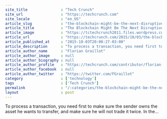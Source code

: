 ```yaml
---
site_title               : "Tech Crunch"
site_url                 : "https://techcrunch.com"
site_locale              : "en_US"
article_slug             : "the-blockchain-might-be-the-next-disruptive-technology"
article_title            : "The Blockchain Might Be The Next Disruptive Technology"
article_image            : "https://tctechcrunch2011.files.wordpress.com/2015/10/blockchain-2048.jpg?w=764&h=400&crop=1"
article_url              : "https://techcrunch.com/2015/10/03/the-blockchain-might-be-the-next-disruptive-technology/"
article_published_at     : "2015-10-03T20:00:27-03:00"
article_description      : "To process a transaction, you need first to make sure the sender owns the asset he wants to transfer, and make sure he will not trade it twice. In the..."
article_author_name      : "Florian Graillot"
article_author_image     : null
article_author_biography : null
article_author_profile   : "https://techcrunch.com/contributor/florian-graillot/"
article_author_facebook  : null
article_author_twitter   : "https://twitter.com/FGraillot"
category                 : ['technology']
tags                     : ['Tech Crunch']
permalink                : "/:categories/the-blockchain-might-be-the-next-disruptive-technology/"
layout                   : post
---
```


To process a transaction, you need first to make sure the sender owns the asset he wants to transfer, and make sure he will not trade it twice. In the...
